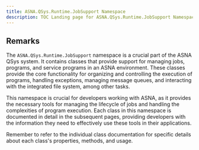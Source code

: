 ```yaml
---
title: ASNA.QSys.Runtime.JobSupport Namespace
description: TOC Landing page for ASNA.QSys.Runtime.JobSupport Namespace
---
```


## Remarks

The `ASNA.QSys.Runtime.JobSupport` namespace is a crucial part of the ASNA QSys system. It contains classes that provide support for managing jobs, programs, and service programs in an ASNA environment. These classes provide the core functionality for organizing and controlling the execution of programs, handling exceptions, managing message queues, and interacting with the integrated file system, among other tasks.

This namespace is crucial for developers working with ASNA, as it provides the necessary tools for managing the lifecycle of jobs and handling the complexities of program execution. Each class in this namespace is documented in detail in the subsequent pages, providing developers with the information they need to effectively use these tools in their applications.

Remember to refer to the individual class documentation for specific details about each class's properties, methods, and usage.

